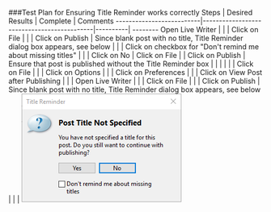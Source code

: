 ###Test Plan for Ensuring Title Reminder works correctly
Steps                  | Desired Results                | Complete | Comments
--------------------------|--------------------------------------------|----------| --------
Open Live Writer  |   |  |
Click on File | | | 
Click on Publish | Since blank post with no title, Title Reminder dialog box appears, see below | | | 
Click on checkbox for "Don't remind me about missing titles" | | | 
Click on No | 
Click on File | |
Click on Publish | Ensure that post is published without the Title Reminder box | |
 | | | |
Click on File | | |
Click on Options | | | 
Click on Preferences | | |
Click on View Post after Publishing | | |
Open Live Writer  |   |  |
Click on File | | | 
Click on Publish | Since blank post with no title, Title Reminder dialog box appears, see below | | | 
![Title Reminder](images/titlereminder.png)

